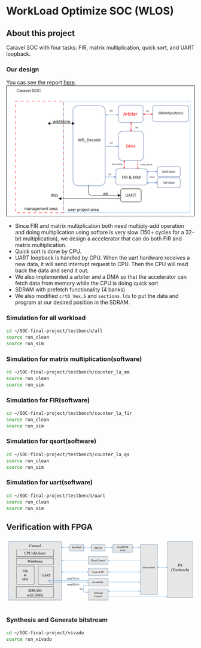 # WorkLoad Optimize SOC (WLOS)

## About this project
Caravel SOC with four tasks: FIR, matrix multiplication, quick sort, and UART loopback.

### Our design
You cas see the report [here](assets/Lab6-wlos-baseline_workbook.pdf).
![caravel](assets/caravel.png)
- Since FIR and matrix multiplication both need multiply-add operation and doing multiplication using softare is very slow (150+ cycles for a 32-bit multiplication), we design a accelerator that can do both FIR and matrix multiplication.
- Quick sort is done by CPU.
- UART loopback is handled by CPU. When the uart hardware receives a new data, it will send interrupt request to CPU. Then the CPU will read back the data and send it out.
- We also implemented a arbiter and a DMA so that the accelerator can fetch data from memory while the CPU is doing quick sort
- SDRAM with prefetch functionality (4 banks).
- We also modified `crt0_Vex.S` and `sections.lds` to put the data and program at our desired position in the SDRAM.


### Simulation for all workload
```sh
cd ~/SOC-final-project/testbench/all
source run_clean
source run_sim
```

### Simulation for matrix multiplication(software)
```sh
cd ~/SOC-final-project/testbench/counter_la_mm
source run_clean
source run_sim
```

### Simulation for FIR(software)
```sh
cd ~/SOC-final-project/testbench/counter_la_fir
source run_clean
source run_sim
```

### Simulation for qsort(software)
```sh
cd ~/SOC-final-project/testbench/counter_la_qs
source run_clean
source run_sim
```

### Simulation for uart(software)
```sh
cd ~/SOC-final-project/testbench/uart
source run_clean
source run_sim
```

## Verification with FPGA
![fpga](assets/fpga.png)
### Synthesis and Generate bitstream
```sh
cd ~/SOC-final-project/vivado
source run_vivado
```


